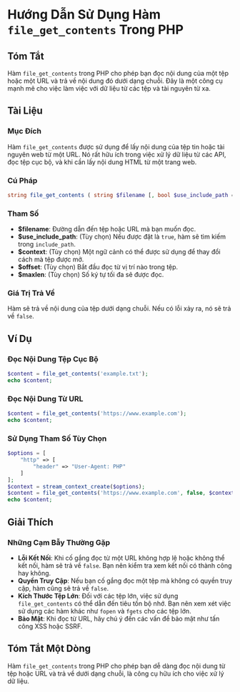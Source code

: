<!--
Meta Description: # Hướng Dẫn Sử Dụng Hàm `file_get_contents` Trong PHP ## Tóm Tắt Hàm `file_get_contents` trong PHP cho phép bạn đọc nội dung của một tệp hoặc một URL ...
Meta Keywords: tệp, đọc, hàm, file_get_contents, một
-->

# Hướng Dẫn Sử Dụng Hàm `file_get_contents` Trong PHP

## Tóm Tắt
Hàm `file_get_contents` trong PHP cho phép bạn đọc nội dung của một tệp hoặc một URL và trả về nội dung đó dưới dạng chuỗi. Đây là một công cụ mạnh mẽ cho việc làm việc với dữ liệu từ các tệp và tài nguyên từ xa.

## Tài Liệu
### Mục Đích
Hàm `file_get_contents` được sử dụng để lấy nội dung của tệp tin hoặc tài nguyên web từ một URL. Nó rất hữu ích trong việc xử lý dữ liệu từ các API, đọc tệp cục bộ, và khi cần lấy nội dung HTML từ một trang web.

### Cú Pháp
```php
string file_get_contents ( string $filename [, bool $use_include_path = false [, resource $context = null [, int $offset = 0 [, int $maxlen = -1 ]]]] )
```

### Tham Số
- **$filename**: Đường dẫn đến tệp hoặc URL mà bạn muốn đọc.
- **$use_include_path**: (Tùy chọn) Nếu được đặt là `true`, hàm sẽ tìm kiếm trong `include_path`.
- **$context**: (Tùy chọn) Một ngữ cảnh có thể được sử dụng để thay đổi cách mà tệp được mở.
- **$offset**: (Tùy chọn) Bắt đầu đọc từ vị trí nào trong tệp.
- **$maxlen**: (Tùy chọn) Số ký tự tối đa sẽ được đọc.

### Giá Trị Trả Về
Hàm sẽ trả về nội dung của tệp dưới dạng chuỗi. Nếu có lỗi xảy ra, nó sẽ trả về `false`.

## Ví Dụ
### Đọc Nội Dung Tệp Cục Bộ
```php
$content = file_get_contents('example.txt');
echo $content;
```
### Đọc Nội Dung Từ URL
```php
$content = file_get_contents('https://www.example.com');
echo $content;
```
### Sử Dụng Tham Số Tùy Chọn
```php
$options = [
    "http" => [
        "header" => "User-Agent: PHP"
    ]
];
$context = stream_context_create($options);
$content = file_get_contents('https://www.example.com', false, $context);
echo $content;
```

## Giải Thích
### Những Cạm Bẫy Thường Gặp
- **Lỗi Kết Nối**: Khi cố gắng đọc từ một URL không hợp lệ hoặc không thể kết nối, hàm sẽ trả về `false`. Bạn nên kiểm tra xem kết nối có thành công hay không.
- **Quyền Truy Cập**: Nếu bạn cố gắng đọc một tệp mà không có quyền truy cập, hàm cũng sẽ trả về `false`.
- **Kích Thước Tệp Lớn**: Đối với các tệp lớn, việc sử dụng `file_get_contents` có thể dẫn đến tiêu tốn bộ nhớ. Bạn nên xem xét việc sử dụng các hàm khác như `fopen` và `fgets` cho các tệp lớn.
- **Bảo Mật**: Khi đọc từ URL, hãy chú ý đến các vấn đề bảo mật như tấn công XSS hoặc SSRF.

## Tóm Tắt Một Dòng
Hàm `file_get_contents` trong PHP cho phép bạn dễ dàng đọc nội dung từ tệp hoặc URL và trả về dưới dạng chuỗi, là công cụ hữu ích cho việc xử lý dữ liệu.